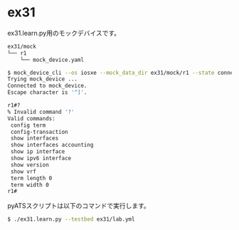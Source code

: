 # ex31

ex31.learn.py用のモックデバイスです。

```bash
ex31/mock
└── r1
    └── mock_device.yaml
```

```bash
$ mock_device_cli --os iosxe --mock_data_dir ex31/mock/r1 --state connect
Trying mock_device ...
Connected to mock_device.
Escape character is '^]'.

r1#?
% Invalid command '?'
Valid commands:
 config term
 config-transaction
 show interfaces
 show interfaces accounting
 show ip interface
 show ipv6 interface
 show version
 show vrf
 term length 0
 term width 0
r1#
```

pyATSスクリプトは以下のコマンドで実行します。

```bash
$ ./ex31.learn.py --testbed ex31/lab.yml
```
